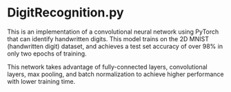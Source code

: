# DigitRecognition.py
This is an implementation of a convolutional neural network using PyTorch that can identify handwritten digits. This model trains on the 2D MNIST (handwritten digit) dataset, and achieves a test set accuracy of over 98% in only two epochs of training.

This network takes advantage of fully-connected layers, convolutional layers, max pooling, and batch normalization to achieve higher performance with lower training time.